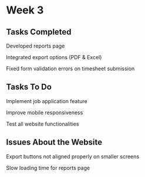 # Week 3

## Tasks Completed

Developed reports page

Integrated export options (PDF & Excel)

Fixed form validation errors on timesheet submission

## Tasks To Do

Implement job application feature

Improve mobile responsiveness

Test all website functionalities

## Issues About the Website

Export buttons not aligned properly on smaller screens

Slow loading time for reports page

